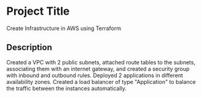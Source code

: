 # Project Title
Create Infrastructure in AWS using Terraform

## Description

Created a VPC with 2 public subnets, attached route tables to the subnets, associating them with an internet gateway, and created a security group with inbound and outbound rules.
Deployed 2 applications in different availability zones.
Created a load balancer of type "Application" to balance the traffic between the instances automatically.
